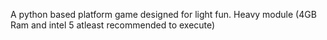 A python based platform game designed for light fun.
Heavy module (4GB Ram and intel 5 atleast recommended to execute)
